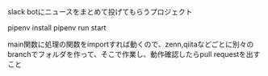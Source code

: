 slack botにニュースをまとめて投げてもらうプロジェクト

pipenv install
pipenv run start

main関数に処理の関数をimportすれば動くので、zenn,qiitaなどごとに別々のbranchでフォルダを作って、そこで作業し、動作確認したらpull requestを出すこと

